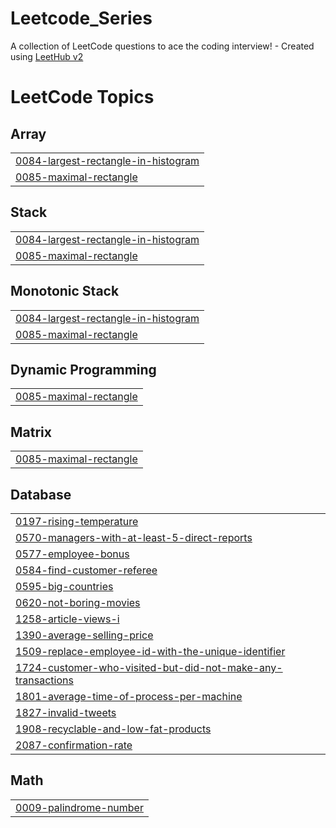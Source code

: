 # Leetcode_Series
A collection of LeetCode questions to ace the coding interview! - Created using [LeetHub v2](https://github.com/arunbhardwaj/LeetHub-2.0)

<!---LeetCode Topics Start-->
# LeetCode Topics
## Array
|  |
| ------- |
| [0084-largest-rectangle-in-histogram](https://github.com/botkumar01/Leetcode_Series/tree/master/0084-largest-rectangle-in-histogram) |
| [0085-maximal-rectangle](https://github.com/botkumar01/Leetcode_Series/tree/master/0085-maximal-rectangle) |
## Stack
|  |
| ------- |
| [0084-largest-rectangle-in-histogram](https://github.com/botkumar01/Leetcode_Series/tree/master/0084-largest-rectangle-in-histogram) |
| [0085-maximal-rectangle](https://github.com/botkumar01/Leetcode_Series/tree/master/0085-maximal-rectangle) |
## Monotonic Stack
|  |
| ------- |
| [0084-largest-rectangle-in-histogram](https://github.com/botkumar01/Leetcode_Series/tree/master/0084-largest-rectangle-in-histogram) |
| [0085-maximal-rectangle](https://github.com/botkumar01/Leetcode_Series/tree/master/0085-maximal-rectangle) |
## Dynamic Programming
|  |
| ------- |
| [0085-maximal-rectangle](https://github.com/botkumar01/Leetcode_Series/tree/master/0085-maximal-rectangle) |
## Matrix
|  |
| ------- |
| [0085-maximal-rectangle](https://github.com/botkumar01/Leetcode_Series/tree/master/0085-maximal-rectangle) |
## Database
|  |
| ------- |
| [0197-rising-temperature](https://github.com/botkumar01/Leetcode_Series/tree/master/0197-rising-temperature) |
| [0570-managers-with-at-least-5-direct-reports](https://github.com/botkumar01/Leetcode_Series/tree/master/0570-managers-with-at-least-5-direct-reports) |
| [0577-employee-bonus](https://github.com/botkumar01/Leetcode_Series/tree/master/0577-employee-bonus) |
| [0584-find-customer-referee](https://github.com/botkumar01/Leetcode_Series/tree/master/0584-find-customer-referee) |
| [0595-big-countries](https://github.com/botkumar01/Leetcode_Series/tree/master/0595-big-countries) |
| [0620-not-boring-movies](https://github.com/botkumar01/Leetcode_Series/tree/master/0620-not-boring-movies) |
| [1258-article-views-i](https://github.com/botkumar01/Leetcode_Series/tree/master/1258-article-views-i) |
| [1390-average-selling-price](https://github.com/botkumar01/Leetcode_Series/tree/master/1390-average-selling-price) |
| [1509-replace-employee-id-with-the-unique-identifier](https://github.com/botkumar01/Leetcode_Series/tree/master/1509-replace-employee-id-with-the-unique-identifier) |
| [1724-customer-who-visited-but-did-not-make-any-transactions](https://github.com/botkumar01/Leetcode_Series/tree/master/1724-customer-who-visited-but-did-not-make-any-transactions) |
| [1801-average-time-of-process-per-machine](https://github.com/botkumar01/Leetcode_Series/tree/master/1801-average-time-of-process-per-machine) |
| [1827-invalid-tweets](https://github.com/botkumar01/Leetcode_Series/tree/master/1827-invalid-tweets) |
| [1908-recyclable-and-low-fat-products](https://github.com/botkumar01/Leetcode_Series/tree/master/1908-recyclable-and-low-fat-products) |
| [2087-confirmation-rate](https://github.com/botkumar01/Leetcode_Series/tree/master/2087-confirmation-rate) |
## Math
|  |
| ------- |
| [0009-palindrome-number](https://github.com/botkumar01/Leetcode_Series/tree/master/0009-palindrome-number) |
<!---LeetCode Topics End-->
